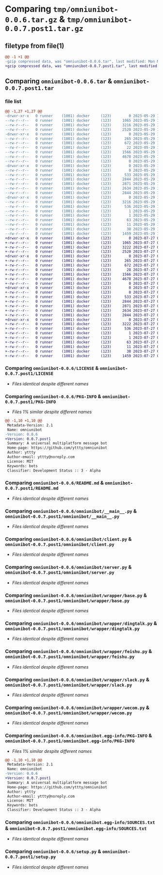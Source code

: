 # Comparing `tmp/omniunibot-0.0.6.tar.gz` & `tmp/omniunibot-0.0.7.post1.tar.gz`

## filetype from file(1)

```diff
@@ -1 +1 @@
-gzip compressed data, was "omniunibot-0.0.6.tar", last modified: Mon May 29 12:13:32 2023, max compression
+gzip compressed data, was "omniunibot-0.0.7.post1.tar", last modified: Thu Jul 27 04:22:23 2023, max compression
```

## Comparing `omniunibot-0.0.6.tar` & `omniunibot-0.0.7.post1.tar`

### file list

```diff
@@ -1,27 +1,27 @@
-drwxr-xr-x   0 runner    (1001) docker     (123)        0 2023-05-29 12:13:32.832872 omniunibot-0.0.6/
--rw-r--r--   0 runner    (1001) docker     (123)     1065 2023-05-29 12:13:15.000000 omniunibot-0.0.6/LICENSE
--rw-r--r--   0 runner    (1001) docker     (123)     3216 2023-05-29 12:13:32.832872 omniunibot-0.0.6/PKG-INFO
--rw-r--r--   0 runner    (1001) docker     (123)     2520 2023-05-29 12:13:15.000000 omniunibot-0.0.6/README.md
-drwxr-xr-x   0 runner    (1001) docker     (123)        0 2023-05-29 12:13:32.832872 omniunibot-0.0.6/omniunibot/
--rw-r--r--   0 runner    (1001) docker     (123)      265 2023-05-29 12:13:15.000000 omniunibot-0.0.6/omniunibot/__init__.py
--rw-r--r--   0 runner    (1001) docker     (123)      672 2023-05-29 12:13:15.000000 omniunibot-0.0.6/omniunibot/__main__.py
--rw-r--r--   0 runner    (1001) docker     (123)       22 2023-05-29 12:13:15.000000 omniunibot-0.0.6/omniunibot/__version__.py
--rw-r--r--   0 runner    (1001) docker     (123)     1566 2023-05-29 12:13:15.000000 omniunibot-0.0.6/omniunibot/client.py
--rw-r--r--   0 runner    (1001) docker     (123)     4678 2023-05-29 12:13:15.000000 omniunibot-0.0.6/omniunibot/server.py
--rw-r--r--   0 runner    (1001) docker     (123)        0 2023-05-29 12:13:15.000000 omniunibot-0.0.6/omniunibot/utils.py
-drwxr-xr-x   0 runner    (1001) docker     (123)        0 2023-05-29 12:13:32.832872 omniunibot-0.0.6/omniunibot/wrapper/
--rw-r--r--   0 runner    (1001) docker     (123)        0 2023-05-29 12:13:15.000000 omniunibot-0.0.6/omniunibot/wrapper/__init__.py
--rw-r--r--   0 runner    (1001) docker     (123)      533 2023-05-29 12:13:15.000000 omniunibot-0.0.6/omniunibot/wrapper/base.py
--rw-r--r--   0 runner    (1001) docker     (123)     2844 2023-05-29 12:13:15.000000 omniunibot-0.0.6/omniunibot/wrapper/dingtalk.py
--rw-r--r--   0 runner    (1001) docker     (123)     2871 2023-05-29 12:13:15.000000 omniunibot-0.0.6/omniunibot/wrapper/feishu.py
--rw-r--r--   0 runner    (1001) docker     (123)     2634 2023-05-29 12:13:15.000000 omniunibot-0.0.6/omniunibot/wrapper/slack.py
--rw-r--r--   0 runner    (1001) docker     (123)     2844 2023-05-29 12:13:15.000000 omniunibot-0.0.6/omniunibot/wrapper/wecom.py
-drwxr-xr-x   0 runner    (1001) docker     (123)        0 2023-05-29 12:13:32.832872 omniunibot-0.0.6/omniunibot.egg-info/
--rw-r--r--   0 runner    (1001) docker     (123)     3216 2023-05-29 12:13:32.000000 omniunibot-0.0.6/omniunibot.egg-info/PKG-INFO
--rw-r--r--   0 runner    (1001) docker     (123)      536 2023-05-29 12:13:32.000000 omniunibot-0.0.6/omniunibot.egg-info/SOURCES.txt
--rw-r--r--   0 runner    (1001) docker     (123)        1 2023-05-29 12:13:32.000000 omniunibot-0.0.6/omniunibot.egg-info/dependency_links.txt
--rw-r--r--   0 runner    (1001) docker     (123)        1 2023-05-29 12:13:32.000000 omniunibot-0.0.6/omniunibot.egg-info/not-zip-safe
--rw-r--r--   0 runner    (1001) docker     (123)       63 2023-05-29 12:13:32.000000 omniunibot-0.0.6/omniunibot.egg-info/requires.txt
--rw-r--r--   0 runner    (1001) docker     (123)       11 2023-05-29 12:13:32.000000 omniunibot-0.0.6/omniunibot.egg-info/top_level.txt
--rw-r--r--   0 runner    (1001) docker     (123)       38 2023-05-29 12:13:32.832872 omniunibot-0.0.6/setup.cfg
--rw-r--r--   0 runner    (1001) docker     (123)     1459 2023-05-29 12:13:15.000000 omniunibot-0.0.6/setup.py
+drwxr-xr-x   0 runner    (1001) docker     (123)        0 2023-07-27 04:22:23.285489 omniunibot-0.0.7.post1/
+-rw-r--r--   0 runner    (1001) docker     (123)     1065 2023-07-27 04:22:14.000000 omniunibot-0.0.7.post1/LICENSE
+-rw-r--r--   0 runner    (1001) docker     (123)     3222 2023-07-27 04:22:23.285489 omniunibot-0.0.7.post1/PKG-INFO
+-rw-r--r--   0 runner    (1001) docker     (123)     2520 2023-07-27 04:22:14.000000 omniunibot-0.0.7.post1/README.md
+drwxr-xr-x   0 runner    (1001) docker     (123)        0 2023-07-27 04:22:23.285489 omniunibot-0.0.7.post1/omniunibot/
+-rw-r--r--   0 runner    (1001) docker     (123)      265 2023-07-27 04:22:14.000000 omniunibot-0.0.7.post1/omniunibot/__init__.py
+-rw-r--r--   0 runner    (1001) docker     (123)      672 2023-07-27 04:22:14.000000 omniunibot-0.0.7.post1/omniunibot/__main__.py
+-rw-r--r--   0 runner    (1001) docker     (123)       28 2023-07-27 04:22:14.000000 omniunibot-0.0.7.post1/omniunibot/__version__.py
+-rw-r--r--   0 runner    (1001) docker     (123)     1566 2023-07-27 04:22:14.000000 omniunibot-0.0.7.post1/omniunibot/client.py
+-rw-r--r--   0 runner    (1001) docker     (123)     4678 2023-07-27 04:22:14.000000 omniunibot-0.0.7.post1/omniunibot/server.py
+-rw-r--r--   0 runner    (1001) docker     (123)        0 2023-07-27 04:22:14.000000 omniunibot-0.0.7.post1/omniunibot/utils.py
+drwxr-xr-x   0 runner    (1001) docker     (123)        0 2023-07-27 04:22:23.285489 omniunibot-0.0.7.post1/omniunibot/wrapper/
+-rw-r--r--   0 runner    (1001) docker     (123)        0 2023-07-27 04:22:14.000000 omniunibot-0.0.7.post1/omniunibot/wrapper/__init__.py
+-rw-r--r--   0 runner    (1001) docker     (123)      533 2023-07-27 04:22:14.000000 omniunibot-0.0.7.post1/omniunibot/wrapper/base.py
+-rw-r--r--   0 runner    (1001) docker     (123)     2844 2023-07-27 04:22:14.000000 omniunibot-0.0.7.post1/omniunibot/wrapper/dingtalk.py
+-rw-r--r--   0 runner    (1001) docker     (123)     2871 2023-07-27 04:22:14.000000 omniunibot-0.0.7.post1/omniunibot/wrapper/feishu.py
+-rw-r--r--   0 runner    (1001) docker     (123)     2634 2023-07-27 04:22:14.000000 omniunibot-0.0.7.post1/omniunibot/wrapper/slack.py
+-rw-r--r--   0 runner    (1001) docker     (123)     2844 2023-07-27 04:22:14.000000 omniunibot-0.0.7.post1/omniunibot/wrapper/wecom.py
+drwxr-xr-x   0 runner    (1001) docker     (123)        0 2023-07-27 04:22:23.285489 omniunibot-0.0.7.post1/omniunibot.egg-info/
+-rw-r--r--   0 runner    (1001) docker     (123)     3222 2023-07-27 04:22:23.000000 omniunibot-0.0.7.post1/omniunibot.egg-info/PKG-INFO
+-rw-r--r--   0 runner    (1001) docker     (123)      536 2023-07-27 04:22:23.000000 omniunibot-0.0.7.post1/omniunibot.egg-info/SOURCES.txt
+-rw-r--r--   0 runner    (1001) docker     (123)        1 2023-07-27 04:22:23.000000 omniunibot-0.0.7.post1/omniunibot.egg-info/dependency_links.txt
+-rw-r--r--   0 runner    (1001) docker     (123)        1 2023-07-27 04:22:23.000000 omniunibot-0.0.7.post1/omniunibot.egg-info/not-zip-safe
+-rw-r--r--   0 runner    (1001) docker     (123)       63 2023-07-27 04:22:23.000000 omniunibot-0.0.7.post1/omniunibot.egg-info/requires.txt
+-rw-r--r--   0 runner    (1001) docker     (123)       11 2023-07-27 04:22:23.000000 omniunibot-0.0.7.post1/omniunibot.egg-info/top_level.txt
+-rw-r--r--   0 runner    (1001) docker     (123)       38 2023-07-27 04:22:23.285489 omniunibot-0.0.7.post1/setup.cfg
+-rw-r--r--   0 runner    (1001) docker     (123)     1459 2023-07-27 04:22:14.000000 omniunibot-0.0.7.post1/setup.py
```

### Comparing `omniunibot-0.0.6/LICENSE` & `omniunibot-0.0.7.post1/LICENSE`

 * *Files identical despite different names*

### Comparing `omniunibot-0.0.6/PKG-INFO` & `omniunibot-0.0.7.post1/PKG-INFO`

 * *Files 1% similar despite different names*

```diff
@@ -1,10 +1,10 @@
 Metadata-Version: 2.1
 Name: omniunibot
-Version: 0.0.6
+Version: 0.0.7.post1
 Summary: A universal multiplatform message bot
 Home-page: https://github.com/yttty/omniunibot
 Author: yttty
 Author-email: yttty@noreply.com
 License: MIT
 Keywords: bots
 Classifier: Development Status :: 3 - Alpha
```

### Comparing `omniunibot-0.0.6/README.md` & `omniunibot-0.0.7.post1/README.md`

 * *Files identical despite different names*

### Comparing `omniunibot-0.0.6/omniunibot/__main__.py` & `omniunibot-0.0.7.post1/omniunibot/__main__.py`

 * *Files identical despite different names*

### Comparing `omniunibot-0.0.6/omniunibot/client.py` & `omniunibot-0.0.7.post1/omniunibot/client.py`

 * *Files identical despite different names*

### Comparing `omniunibot-0.0.6/omniunibot/server.py` & `omniunibot-0.0.7.post1/omniunibot/server.py`

 * *Files identical despite different names*

### Comparing `omniunibot-0.0.6/omniunibot/wrapper/base.py` & `omniunibot-0.0.7.post1/omniunibot/wrapper/base.py`

 * *Files identical despite different names*

### Comparing `omniunibot-0.0.6/omniunibot/wrapper/dingtalk.py` & `omniunibot-0.0.7.post1/omniunibot/wrapper/dingtalk.py`

 * *Files identical despite different names*

### Comparing `omniunibot-0.0.6/omniunibot/wrapper/feishu.py` & `omniunibot-0.0.7.post1/omniunibot/wrapper/feishu.py`

 * *Files identical despite different names*

### Comparing `omniunibot-0.0.6/omniunibot/wrapper/slack.py` & `omniunibot-0.0.7.post1/omniunibot/wrapper/slack.py`

 * *Files identical despite different names*

### Comparing `omniunibot-0.0.6/omniunibot/wrapper/wecom.py` & `omniunibot-0.0.7.post1/omniunibot/wrapper/wecom.py`

 * *Files identical despite different names*

### Comparing `omniunibot-0.0.6/omniunibot.egg-info/PKG-INFO` & `omniunibot-0.0.7.post1/omniunibot.egg-info/PKG-INFO`

 * *Files 1% similar despite different names*

```diff
@@ -1,10 +1,10 @@
 Metadata-Version: 2.1
 Name: omniunibot
-Version: 0.0.6
+Version: 0.0.7.post1
 Summary: A universal multiplatform message bot
 Home-page: https://github.com/yttty/omniunibot
 Author: yttty
 Author-email: yttty@noreply.com
 License: MIT
 Keywords: bots
 Classifier: Development Status :: 3 - Alpha
```

### Comparing `omniunibot-0.0.6/omniunibot.egg-info/SOURCES.txt` & `omniunibot-0.0.7.post1/omniunibot.egg-info/SOURCES.txt`

 * *Files identical despite different names*

### Comparing `omniunibot-0.0.6/setup.py` & `omniunibot-0.0.7.post1/setup.py`

 * *Files identical despite different names*

